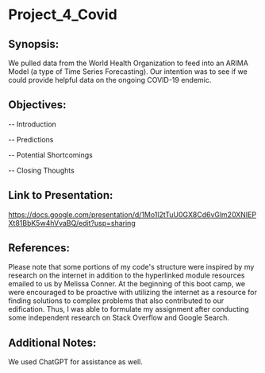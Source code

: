 # Project_4_Covid

Synopsis:
-
We pulled data from the World Health Organization to feed into an ARIMA Model (a type of Time Series Forecasting). Our intention was to see if we could provide helpful data on the ongoing COVID-19 endemic.


Objectives:
-
-- Introduction

-- Predictions

-- Potential Shortcomings

-- Closing Thoughts



Link to Presentation: 
-
https://docs.google.com/presentation/d/1Mo1l2tTuU0GX8Cd6vGlm20XNIEPXt81BbK5w4hVvaBQ/edit?usp=sharing

References: 
-
Please note that some portions of my code's structure were inspired by my research on the internet in addition to the hyperlinked module resources emailed to us by Melissa Conner. At the beginning of this boot camp, we were encouraged to be proactive with utilizing the internet as a resource for finding solutions to complex problems that also contributed to our edification. Thus, I was able to formulate my assignment after conducting some independent research on Stack Overflow and Google Search.

Additional Notes: 
-
We used ChatGPT for assistance as well.
